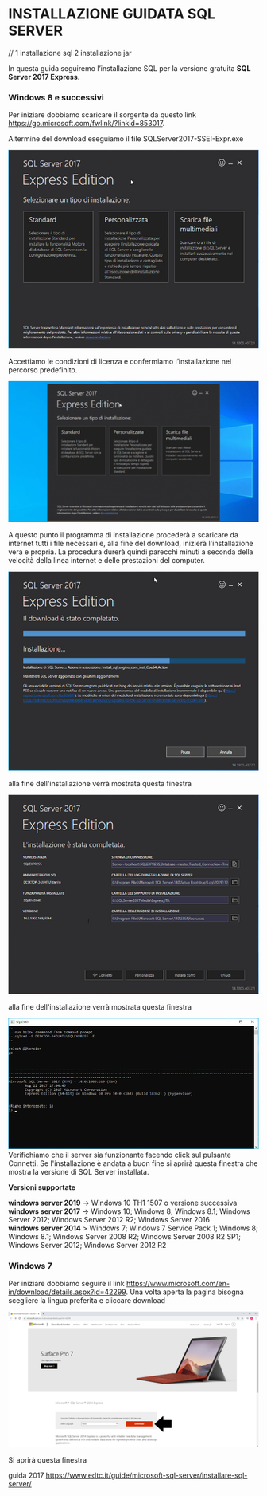 # INSTALLAZIONE GUIDATA SQL SERVER 

// 1 installazione sql
   2 installazione jar
   
In questa guida seguiremo l’installazione SQL per la versione gratuita **SQL Server 2017 Express**.

### Windows 8 e successivi

Per iniziare dobbiamo scaricare il sorgente da questo link https://go.microsoft.com/fwlink/?linkid=853017.

Altermine del download eseguiamo il file SQLServer2017-SSEI-Expr.exe
 
![a](/Immagini/Installazione/img1.jpg)

Accettiamo le condizioni di licenza e confermiamo l’installazione nel percorso predefinito.

![a](/Immagini/Installazione/img2.gif)

A questo punto il programma di installazione procederà a scaricare da internet tutti i file necessari e, alla fine del download, inizierà l'installazione vera e propria. 
La procedura durerà quindi parecchi minuti a seconda della velocità della linea internet e delle prestazioni del computer. <br>

![a](/Immagini/Installazione/img3.jpg)

alla fine dell'installazione verrà mostrata questa finestra 

![a](/Immagini/Installazione/img4.jpg)


alla fine dell'installazione verrà mostrata questa finestra 

 ![a](/Immagini/Installazione/img5.jpg)
Verifichiamo che il server sia funzionante facendo click sul pulsante Connetti. Se l'installazione è andata a buon fine si aprirà questa finestra che mostra la versione di SQL Server installata. <br></p>


**Versioni supportate**

**windows server 2019** -> Windows 10 TH1 1507 o versione successiva <br>
**windows server 2017** -> Windows 10; Windows 8; Windows 8.1; Windows Server 2012; Windows Server 2012 R2; Windows Server 2016 <br> 
**windows server 2014** > Windows 7; Windows 7 Service Pack 1; Windows 8; Windows 8.1; Windows Server 2008 R2; Windows Server 2008 R2 SP1; Windows Server 2012; Windows Server 2012 R2 

### Windows 7

Per iniziare dobbiamo seguire il link https://www.microsoft.com/en-in/download/details.aspx?id=42299. Una volta aperta la pagina bisogna scegliere la lingua preferita e cliccare download

![a](/Immagini/Installazione/14img.PNG)

Si aprirà questa finestra 



guida 2017
https://www.edtc.it/guide/microsoft-sql-server/installare-sql-server/
